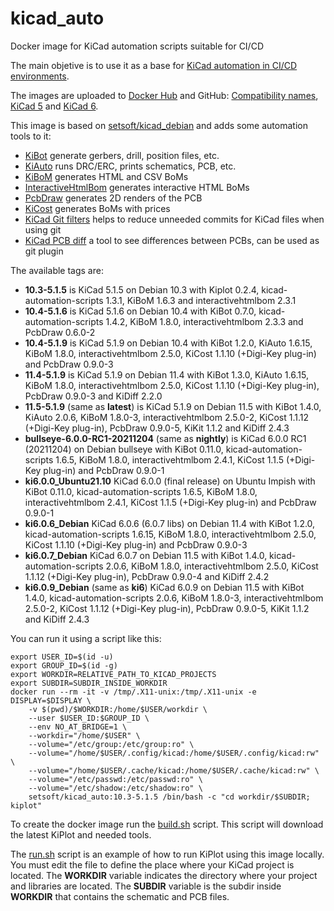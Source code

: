 # kicad_auto

Docker image for KiCad automation scripts suitable for CI/CD

The main objetive is to use it as a base for [KiCad automation in CI/CD environments](https://github.com/INTI-CMNB/kicad_ci_test).

The images are uploaded to [Docker Hub](https://hub.docker.com/r/setsoft/kicad_auto) and GitHub:
[Compatibility names](https://github.com/INTI-CMNB/kicad_auto/pkgs/container/kicad_auto),
[KiCad 5](https://github.com/INTI-CMNB/kicad_auto/pkgs/container/kicad5_auto) and
[KiCad 6](https://github.com/INTI-CMNB/kicad_auto/pkgs/container/kicad6_auto).

This image is based on [setsoft/kicad_debian](https://github.com/INTI-CMNB/kicad_debian) and adds some automation tools to it:

* [KiBot](https://github.com/INTI-CMNB/KiBot) generate gerbers, drill, position files, etc.
* [KiAuto](https://github.com/INTI-CMNB/KiAuto) runs DRC/ERC, prints schematics, PCB, etc.
* [KiBoM](https://github.com/INTI-CMNB/KiBoM) generates HTML and CSV BoMs
* [InteractiveHtmlBom](https://github.com/INTI-CMNB/InteractiveHtmlBom) generates interactive HTML BoMs
* [PcbDraw](https://github.com/INTI-CMNB/PcbDraw) generates 2D renders of the PCB
* [KiCost](https://github.com/hildogjr/KiCost) generates BoMs with prices
* [KiCad Git filters](https://github.com/INTI-CMNB/kicad-git-filters) helps to reduce unneeded commits for KiCad files when using git
* [KiCad PCB diff](https://github.com/INTI-CMNB/kicad_pcb-diff) a tool to see differences between PCBs, can be used as git plugin

The available tags are:

* **10.3-5.1.5** is KiCad 5.1.5 on Debian 10.3 with Kiplot 0.2.4, kicad-automation-scripts 1.3.1, KiBoM 1.6.3 and interactivehtmlbom 2.3.1
* **10.4-5.1.6** is KiCad 5.1.6 on Debian 10.4 with KiBot 0.7.0, kicad-automation-scripts 1.4.2, KiBoM 1.8.0, interactivehtmlbom 2.3.3 and PcbDraw 0.6.0-2
* **10.4-5.1.9** is KiCad 5.1.9 on Debian 10.4 with KiBot 1.2.0, KiAuto 1.6.15, KiBoM 1.8.0, interactivehtmlbom 2.5.0, KiCost 1.1.10 (+Digi-Key plug-in) and PcbDraw 0.9.0-3
* **11.4-5.1.9** is KiCad 5.1.9 on Debian 11.4 with KiBot 1.3.0, KiAuto 1.6.15, KiBoM 1.8.0, interactivehtmlbom 2.5.0, KiCost 1.1.10 (+Digi-Key plug-in), PcbDraw 0.9.0-3 and KiDiff 2.2.0
* **11.5-5.1.9** (same as **latest**) is KiCad 5.1.9 on Debian 11.5 with KiBot 1.4.0, KiAuto 2.0.6, KiBoM 1.8.0-3, interactivehtmlbom 2.5.0-2, KiCost 1.1.12 (+Digi-Key plug-in), PcbDraw 0.9.0-5, KiKit 1.1.2 and KiDiff 2.4.3
* **bullseye-6.0.0-RC1-20211204** (same as **nightly**) is KiCad 6.0.0 RC1 (20211204) on Debian bullseye with KiBot 0.11.0, kicad-automation-scripts 1.6.5, KiBoM 1.8.0, interactivehtmlbom 2.4.1, KiCost 1.1.5 (+Digi-Key plug-in) and PcbDraw 0.9.0-1
* **ki6.0.0_Ubuntu21.10** KiCad 6.0.0 (final release) on Ubuntu Impish with KiBot 0.11.0, kicad-automation-scripts 1.6.5, KiBoM 1.8.0, interactivehtmlbom 2.4.1, KiCost 1.1.5 (+Digi-Key plug-in) and PcbDraw 0.9.0-1
* **ki6.0.6_Debian** KiCad 6.0.6 (6.0.7 libs) on Debian 11.4 with KiBot 1.2.0, kicad-automation-scripts 1.6.15, KiBoM 1.8.0, interactivehtmlbom 2.5.0, KiCost 1.1.10 (+Digi-Key plug-in) and PcbDraw 0.9.0-3
* **ki6.0.7_Debian** KiCad 6.0.7 on Debian 11.5 with KiBot 1.4.0, kicad-automation-scripts 2.0.6, KiBoM 1.8.0, interactivehtmlbom 2.5.0, KiCost 1.1.12 (+Digi-Key plug-in), PcbDraw 0.9.0-4 and KiDiff 2.4.2
* **ki6.0.9_Debian** (same as **ki6**) KiCad 6.0.9 on Debian 11.5 with KiBot 1.4.0, kicad-automation-scripts 2.0.6, KiBoM 1.8.0-3, interactivehtmlbom 2.5.0-2, KiCost 1.1.12 (+Digi-Key plug-in), PcbDraw 0.9.0-5, KiKit 1.1.2 and KiDiff 2.4.3

You can run it using a script like this:

```
export USER_ID=$(id -u)
export GROUP_ID=$(id -g)
export WORKDIR=RELATIVE_PATH_TO_KICAD_PROJECTS
export SUBDIR=SUBDIR_INSIDE_WORKDIR
docker run --rm -it -v /tmp/.X11-unix:/tmp/.X11-unix -e DISPLAY=$DISPLAY \
    -v $(pwd)/$WORKDIR:/home/$USER/workdir \
    --user $USER_ID:$GROUP_ID \
    --env NO_AT_BRIDGE=1 \
    --workdir="/home/$USER" \
    --volume="/etc/group:/etc/group:ro" \
    --volume="/home/$USER/.config/kicad:/home/$USER/.config/kicad:rw" \
    --volume="/home/$USER/.cache/kicad:/home/$USER/.cache/kicad:rw" \
    --volume="/etc/passwd:/etc/passwd:ro" \
    --volume="/etc/shadow:/etc/shadow:ro" \
    setsoft/kicad_auto:10.3-5.1.5 /bin/bash -c "cd workdir/$SUBDIR; kiplot"
```

To create the docker image run the [build.sh](https://github.com/INTI-CMNB/kicad_auto/blob/master/build.sh) script.
This script will download the latest KiPlot and needed tools.

The [run.sh](https://github.com/INTI-CMNB/kicad_auto/blob/master/run.sh) script is an example of how to run KiPlot using this image locally.
You must edit the file to define the place where your KiCad project is located.
The **WORKDIR** variable indicates the directory where your project and libraries are located.
The **SUBDIR** variable is the subdir inside **WORKDIR** that contains the schematic and PCB files.


